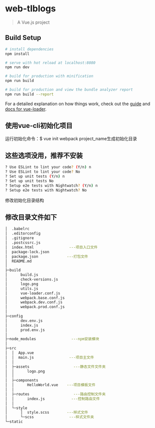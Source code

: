 # web-tlblogs

> A Vue.js project

## Build Setup

``` bash
# install dependencies
npm install

# serve with hot reload at localhost:8080
npm run dev

# build for production with minification
npm run build

# build for production and view the bundle analyzer report
npm run build --report
```

For a detailed explanation on how things work, check out the [guide](http://vuejs-templates.github.io/webpack/) and [docs for vue-loader](http://vuejs.github.io/vue-loader).



## 使用vue-cli初始化项目

运行初始化命令：$ vue init webpack project_name生成初始化目录

## 这些选项没用，推荐不安装
``` bash
? Use ESLint to lint your code? (Y/n) n
? Use ESLint to lint your code? No
? Set up unit tests (Y/n) n
? Set up unit tests No
? Setup e2e tests with Nightwatch? (Y/n) n
? Setup e2e tests with Nightwatch? No
```

修改初始化目录结构
## 修改目录文件如下

``` bash
│  .babelrc
│  .editorconfig
│  .gitignore
│  .postcssrc.js
│  index.html                ---项目入口文件
│  package-lock.json
│  package.json             ---打包文件
│  README.md
│  
├─build
│      build.js
│      check-versions.js
│      logo.png
│      utils.js
│      vue-loader.conf.js
│      webpack.base.conf.js
│      webpack.dev.conf.js
│      webpack.prod.conf.js
│      
├─config
│      dev.env.js
│      index.js
│      prod.env.js
│      
├─node_modules                ---npm安装模块
│                  
├─src
│  │  App.vue
│  │  main.js                ---项目主文件
│  │  
│  ├─assets                    ---静态文件文件夹
│  │      logo.png
│  │      
│  ├─components
│  │      HelloWorld.vue    ---项目模板文件
│  │      
│  ├─routes                    ---路由控制文件夹
│  │      index.js            ---控制路由文件
│  │      
│  └─style
│      │  style.scss        ---样式文件
│      └─scss                ---样式文件夹
└─static
```
